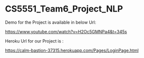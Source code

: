 # CS5551_Team6_Project_NLP

Demo for the Project is available in below Url:
     
https://www.youtube.com/watch?v=H2Oc5GMNPa4&t=345s

Heroku Url for our Project is :

https://calm-bastion-37315.herokuapp.com/Pages/LoginPage.html
